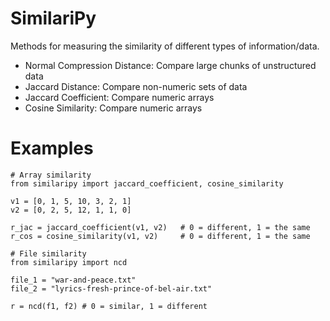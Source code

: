 # SimilariPy

Methods for measuring the similarity of different types of information/data.

- Normal Compression Distance: Compare large chunks of unstructured data
- Jaccard Distance: Compare non-numeric sets of data 
- Jaccard Coefficient: Compare numeric arrays
- Cosine Similarity: Compare numeric arrays

# Examples
```
# Array similarity
from similaripy import jaccard_coefficient, cosine_similarity

v1 = [0, 1, 5, 10, 3, 2, 1]
v2 = [0, 2, 5, 12, 1, 1, 0]

r_jac = jaccard_coefficient(v1, v2)   # 0 = different, 1 = the same
r_cos = cosine_similarity(v1, v2)     # 0 = different, 1 = the same
```

```
# File similarity
from similaripy import ncd

file_1 = "war-and-peace.txt"
file_2 = "lyrics-fresh-prince-of-bel-air.txt"

r = ncd(f1, f2) # 0 = similar, 1 = different
```

